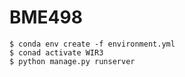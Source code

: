 # BME498


    $ conda env create -f environment.yml
    $ conad activate WIR3
    $ python manage.py runserver


